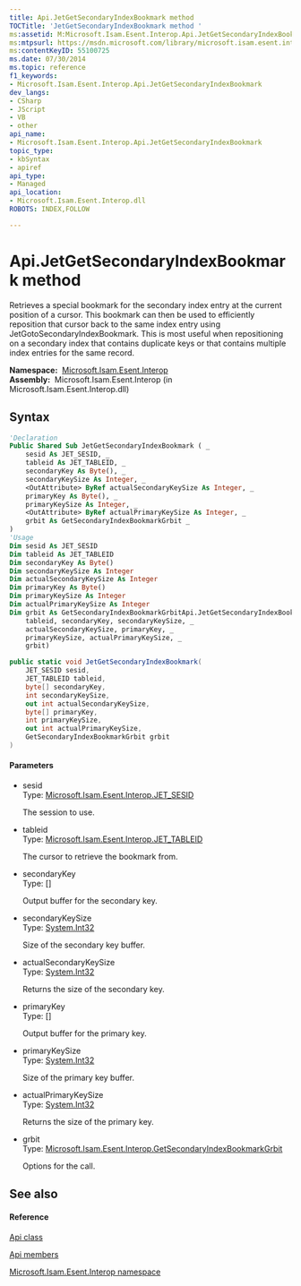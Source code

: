 ```yaml
---
title: Api.JetGetSecondaryIndexBookmark method 
TOCTitle: 'JetGetSecondaryIndexBookmark method '
ms:assetid: M:Microsoft.Isam.Esent.Interop.Api.JetGetSecondaryIndexBookmark(Microsoft.Isam.Esent.Interop.JET_SESID,Microsoft.Isam.Esent.Interop.JET_TABLEID,System.Byte[],System.Int32,System.Int32@,System.Byte[],System.Int32,System.Int32@,Microsoft.Isam.Esent.Interop.GetSecondaryIndexBookmarkGrbit)
ms:mtpsurl: https://msdn.microsoft.com/library/microsoft.isam.esent.interop.api.jetgetsecondaryindexbookmark(v=EXCHG.10)
ms:contentKeyID: 55100725
ms.date: 07/30/2014
ms.topic: reference
f1_keywords:
- Microsoft.Isam.Esent.Interop.Api.JetGetSecondaryIndexBookmark
dev_langs:
- CSharp
- JScript
- VB
- other
api_name: 
- Microsoft.Isam.Esent.Interop.Api.JetGetSecondaryIndexBookmark
topic_type: 
- kbSyntax
- apiref
api_type: 
- Managed
api_location: 
- Microsoft.Isam.Esent.Interop.dll
ROBOTS: INDEX,FOLLOW

---
```


# Api.JetGetSecondaryIndexBookmark method

Retrieves a special bookmark for the secondary index entry at the current position of a cursor. This bookmark can then be used to efficiently reposition that cursor back to the same index entry using JetGotoSecondaryIndexBookmark. This is most useful when repositioning on a secondary index that contains duplicate keys or that contains multiple index entries for the same record.

**Namespace:**  [Microsoft.Isam.Esent.Interop](hh596136\(v=exchg.10\).md)  
**Assembly:**  Microsoft.Isam.Esent.Interop (in Microsoft.Isam.Esent.Interop.dll)

## Syntax

``` vb
'Declaration
Public Shared Sub JetGetSecondaryIndexBookmark ( _
    sesid As JET_SESID, _
    tableid As JET_TABLEID, _
    secondaryKey As Byte(), _
    secondaryKeySize As Integer, _
    <OutAttribute> ByRef actualSecondaryKeySize As Integer, _
    primaryKey As Byte(), _
    primaryKeySize As Integer, _
    <OutAttribute> ByRef actualPrimaryKeySize As Integer, _
    grbit As GetSecondaryIndexBookmarkGrbit _
)
'Usage
Dim sesid As JET_SESID
Dim tableid As JET_TABLEID
Dim secondaryKey As Byte()
Dim secondaryKeySize As Integer
Dim actualSecondaryKeySize As Integer
Dim primaryKey As Byte()
Dim primaryKeySize As Integer
Dim actualPrimaryKeySize As Integer
Dim grbit As GetSecondaryIndexBookmarkGrbitApi.JetGetSecondaryIndexBookmark(sesid, _
    tableid, secondaryKey, secondaryKeySize, _
    actualSecondaryKeySize, primaryKey, _
    primaryKeySize, actualPrimaryKeySize, _
    grbit)
```

``` csharp
public static void JetGetSecondaryIndexBookmark(
    JET_SESID sesid,
    JET_TABLEID tableid,
    byte[] secondaryKey,
    int secondaryKeySize,
    out int actualSecondaryKeySize,
    byte[] primaryKey,
    int primaryKeySize,
    out int actualPrimaryKeySize,
    GetSecondaryIndexBookmarkGrbit grbit
)
```

#### Parameters

  - sesid  
    Type: [Microsoft.Isam.Esent.Interop.JET_SESID](hh596745\(v=exchg.10\).md)  
    
    The session to use.

<!-- end list -->

  - tableid  
    Type: [Microsoft.Isam.Esent.Interop.JET_TABLEID](hh566310\(v=exchg.10\).md)  
    
    The cursor to retrieve the bookmark from.

<!-- end list -->

  - secondaryKey  
    Type: \[\]  
    
    Output buffer for the secondary key.

<!-- end list -->

  - secondaryKeySize  
    Type: [System.Int32](/dotnet/api/system.int32)  
    
    Size of the secondary key buffer.

<!-- end list -->

  - actualSecondaryKeySize  
    Type: [System.Int32](/dotnet/api/system.int32)  
    
    Returns the size of the secondary key.

<!-- end list -->

  - primaryKey  
    Type: \[\]  
    
    Output buffer for the primary key.

<!-- end list -->

  - primaryKeySize  
    Type: [System.Int32](/dotnet/api/system.int32)  
    
    Size of the primary key buffer.

<!-- end list -->

  - actualPrimaryKeySize  
    Type: [System.Int32](/dotnet/api/system.int32)  
    
    Returns the size of the primary key.

<!-- end list -->

  - grbit  
    Type: [Microsoft.Isam.Esent.Interop.GetSecondaryIndexBookmarkGrbit](hh564940\(v=exchg.10\).md)  
    
    Options for the call.

## See also

#### Reference

[Api class](dn292211\(v=exchg.10\).md)

[Api members](dn292213\(v=exchg.10\).md)

[Microsoft.Isam.Esent.Interop namespace](hh596136\(v=exchg.10\).md)